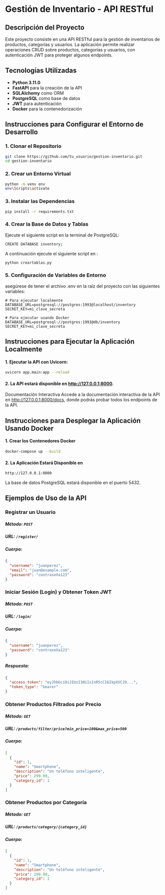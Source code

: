 # Gestión de Inventario - API RESTful

## Descripción del Proyecto

Este proyecto consiste en una API RESTful para la gestión de inventarios de productos, categorías y usuarios. La aplicación permite realizar operaciones CRUD sobre productos, categorías y usuarios, con autenticación JWT para proteger algunos endpoints.

## Tecnologías Utilizadas

- **Python 3.11.0**
- **FastAPI** para la creación de la API
- **SQLAlchemy** como ORM
- **PostgreSQL** como base de datos
- **JWT** para autenticación
- **Docker** para la contenedorización

## Instrucciones para Configurar el Entorno de Desarrollo

### 1. Clonar el Repositorio

```bash
git clone https://github.com/tu_usuario/gestion-inventario.git
cd gestion-inventario
```
### 2. Crear un Entorno Virtual

```bash
python -m venv env
env\Scripts\activate
```

### 3. Instalar las Dependencias

```bash
pip install -r requirements.txt
```

### 4. Crear la Base de Datos y Tablas

Ejecute el siguiente script en la terminal de PostgreSQL:

```bash
CREATE DATABASE inventory;
```

A continuación ejecute el siguiente script en :

```bash
python creartablas.py
```

### 5. Configuración de Variables de Entorno
asegúrese de tener el archivo .env en la raíz del proyecto con las siguientes variables:
```dotenv
# Para ejecutar localmente
DATABASE_URL=postgresql://postgres:1993@localhost/inventory
SECRET_KEY=mi_clave_secreta

# Para ejecutar usando Docker
DATABASE_URL=postgresql://postgres:1993@db/inventory
SECRET_KEY=mi_clave_secreta
```

## Instrucciones para Ejecutar la Aplicación Localmente

#### 1. Ejecutar la API con Uvicorn:

```bash
uvicorn app.main:app --reload
```
#### 2. La API estará disponible en http://127.0.0.1:8000.

Documentación Interactiva
Accede a la documentación interactiva de la API en http://127.0.0.1:8000/docs, donde podrás probar todos los endpoints de la API.

## Instrucciones para Desplegar la Aplicación Usando Docker

#### 1. Crear los Contenedores Docker

```bash
docker-compose up --build
```

#### 2. La Aplicación Estará Disponible en

```bash
http://127.0.0.1:8000
```
La base de datos PostgreSQL estará disponible en el puerto 5432.

## Ejemplos de Uso de la API

### Registrar un Usuario

##### Método: ```POST```
##### URL: ```/register/```
##### Cuerpo:
```json
{
  "username": "juanperez",
  "email": "juan@example.com",
  "password": "contraseña123"
}
```

### Iniciar Sesión (Login) y Obtener Token JWT

##### Método: ```POST```
##### URL: ```/login/```
##### Cuerpo:
```json
{
  "username": "juanperez",
  "password": "contraseña123"
}
```
##### Respuesta:
```json
{
  "access_token": "eyJhbGciOiJIUzI1NiIsInR5cCI6IkpXVCJ9...",
  "token_type": "bearer"
}

```

### Obtener Productos Filtrados por Precio

##### Método: ```GET```
##### URL: ```/products/filter/price?min_price=100&max_price=500```
##### Cuerpo:
```json
[
  {
    "id": 1,
    "name": "Smartphone",
    "description": "Un teléfono inteligente",
    "price": 299.99,
    "category_id": 1
  }
]

```

### Obtener Productos por Categoría

##### Método: ```GET```
##### URL: ```/products/category/{category_id}```
##### Cuerpo:
```json
[
  {
    "id": 1,
    "name": "Smartphone",
    "description": "Un teléfono inteligente",
    "price": 299.99,
    "category_id": 1
  }
]
```